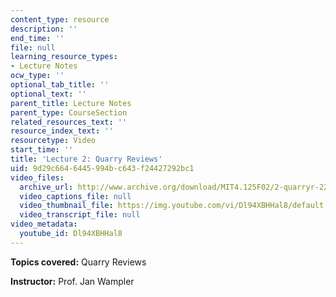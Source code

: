 ```yaml
---
content_type: resource
description: ''
end_time: ''
file: null
learning_resource_types:
- Lecture Notes
ocw_type: ''
optional_tab_title: ''
optional_text: ''
parent_title: Lecture Notes
parent_type: CourseSection
related_resources_text: ''
resource_index_text: ''
resourcetype: Video
start_time: ''
title: 'Lecture 2: Quarry Reviews'
uid: 9d29c664-6445-994b-c643-f24427292bc1
video_files:
  archive_url: http://www.archive.org/download/MIT4.125F02/2-quarryr-220k.mp4
  video_captions_file: null
  video_thumbnail_file: https://img.youtube.com/vi/Dl94XBHHal8/default.jpg
  video_transcript_file: null
video_metadata:
  youtube_id: Dl94XBHHal8
---
```


**Topics covered:** Quarry Reviews

**Instructor:** Prof. Jan Wampler



